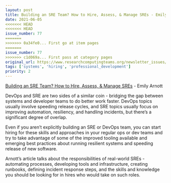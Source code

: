 ```yaml
---
layout: post
title: Building an SRE Team? How to Hire, Assess, & Manage SREs - Emily Arnott
date: 2021-06-05
<<<<<<< HEAD
<<<<<<< HEAD
issue_number: 77
=======
>>>>>>> 0a34fe0... First go at item pages
=======
issue_number: 77
>>>>>>> c1d069a... First pass at category pages
original_url: https://www.researchcomputingteams.org/newsletter_issues/0077
tags: ['systems', 'hiring', 'professional_development']
priority: 2
---
```


<!-- markdownlint-disable MD033 -->
<!-- markdownlint-disable MD041 -->
<!-- markdownlint-disable MD049 -->

[Building an SRE Team? How to Hire, Assess, & Manage SREs](https://www.blameless.com/blog/sre-team) - Emily Arnott

DevOps and SRE are two sides of a similar coin - bridging the gap between systems and developer teams to do better work faster.  DevOps topics usually involve speeding release cycles, and SRE topics usually focus on improving automation, resiliency, and handling incidents, but there’s a significant degree of overlap.

Even if you aren’t explicitly building an SRE or DevOps team, you can start hiring for these skills and approaches in your regular ops or dev teams and try to take advantage of some of the improved tooling available and emerging best practices about running resilient systems and speeding release of new software.

Arnott’s article talks about the responsibilities of real-world SREs - automating processes, developing tools and infrastructure, creating runbooks, defining incident response steps, and the skills and knowledge you should be looking for in hires who would take on such roles.